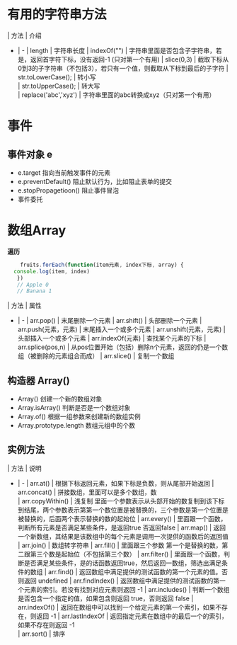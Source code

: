 # 有用的字符串方法
| 方法 | 介绍
- | -
| length | 字符串长度
| indexOf("") | 字符串里面是否包含子字符串，若是，返回首字符下标，没有返回-1 (只对第一个有用)
| slice(0,3) | 截取下标从0到3的子字符串（不包括3），若只有一个值，则截取从下标到最后的子字符
| str.toLowerCase(); | 转小写   
| str.toUpperCase(); | 转大写   
| replace('abc','xyz') | 字符串里面的abc转换成xyz（只对第一个有用）

# 事件
## 事件对象 e 
* e.target 指向当前触发事件的元素
* e.preventDefault() 阻止默认行为，比如阻止表单的提交
* e.stopPropagetioon() 阻止事件冒泡  
* 事件委托

# 数组Array
<strong>遍历</strong>

```javascript
    fruits.forEach(function(item元素, index下标, array) {
  console.log(item, index)
   })
   // Apple 0
   // Banana 1
```

| 方法 | 属性
- | -
| arr.pop() | 末尾删除一个元素
| arr.shift() | 头部删除一个元素
| arr.push(元素，元素) | 末尾插入一个或多个元素
| arr.unshift(元素，元素) | 头部插入一个或多个元素
| arr.indexOf(元素) | 查找某个元素的下标
| arr.splice(pos,n) | 从pos位置开始（包括）删除n个元素，返回的仍是一个数组（被删除的元素组合而成） 
| arr.slice() | 复制一个数组

## 构造器 Array()
* Array() 创建一个新的数组对象
* Array.isArray() 判断是否是一个数组对象
* Array.of() 根据一组参数来创建新的数组实例
* Array.prototype.length 数组元组中的个数

## 实例方法
| 方法 | 说明
- | -
| arr.at() |  根据下标返回元素，如果下标是负数，则从尾部开始返回
| arr.concat() | 拼接数组，里面可以是多个数组，数  
| arr.copyWithin() | 浅复制 里面一个参数表示从头部开始的数复制到该下标到结尾，两个参数表示第第一个数位置是被替换的，三个参数是第一个位置是被替换的，后面两个表示替换的数的起始位
| arr.every() | 里面跟一个函数，判断所有元素是否满足某些条件，是返回true 否返回false
| arr.map() | 返回一个新数组，其结果是该数组中的每个元素是调用一次提供的函数后的返回值
| arr.join() | 数组转字符串
| arr.fill() | 里面跟三个参数 第一个是替换的数，第二跟第三个数是起始位（不包括第三个数）
| arr.filter() |  里面跟一个函数，判断是否满足某些条件，是的话函数返回true，然后返回一数组，筛选出满足条件的数组
| arr.find() |  返回数组中满足提供的测试函数的第一个元素的值。否则返回 undefined
| arr.findIndex() |  返回数组中满足提供的测试函数的第一个元素的索引。若没有找到对应元素则返回 -1
| arr.includes() |  判断一个数组是否包含一个指定的值，如果包含则返回 true，否则返回 false
| arr.indexOf() |  返回在数组中可以找到一个给定元素的第一个索引，如果不存在，则返回 -1
| arr.lastIndexOf | 返回指定元素在数组中的最后一个的索引，如果不存在则返回 -1  
| arr.sort() |  排序








